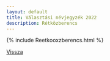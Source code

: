 ```yaml
---
layout: default
title: Választási névjegyzék 2022
description: Rétközberencs
---
```


{% include Reetkooxzberencs.html %}

[Vissza](./)
